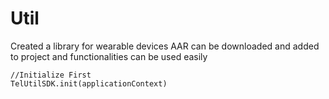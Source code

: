 # Util
Created a library for wearable devices
AAR can be downloaded and added to project and functionalities can be used easily

```
//Initialize First
TelUtilSDK.init(applicationContext)
```

